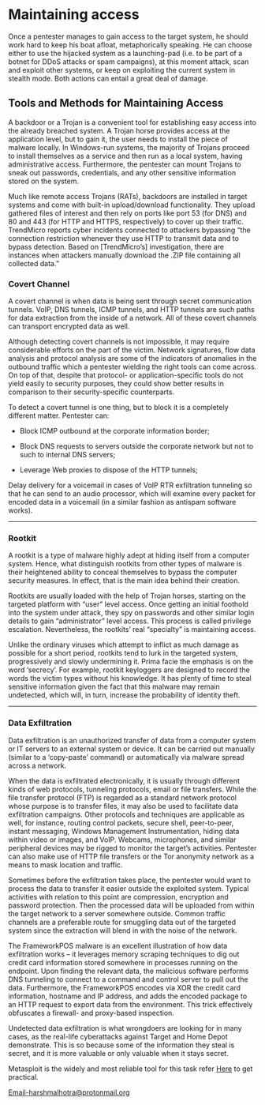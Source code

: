 # Maintaining access

 Once a pentester manages to gain access to the target system, he should work hard to keep his boat afloat, metaphorically speaking. He can choose either to use the hijacked system as a launching-pad (i.e. to be part of a botnet for DDoS attacks or spam campaigns), at this moment attack, scan and exploit other systems, or keep on exploiting the current system in stealth mode. Both actions can entail a great deal of damage.

## Tools and Methods for Maintaining Access

  A backdoor or a Trojan is a convenient tool for establishing easy access into the already breached system. A Trojan horse provides access at the application level, but to gain it, the user needs to install the piece of malware locally. In Windows-run systems, the majority of Trojans proceed to install themselves as a service and then run as a local system, having administrative access. Furthermore, the pentester can mount Trojans to sneak out passwords, credentials, and any other sensitive information stored on the system.
  
  Much like remote access Trojans (RATs), backdoors are installed in target systems and come with built-in upload/download functionality. They upload gathered files of interest and then rely on ports like port 53 (for DNS) and 80 and 443 (for HTTP and HTTPS, respectively) to cover up their traffic. TrendMicro reports cyber incidents connected to attackers bypassing “the connection restriction whenever they use HTTP to transmit data and to bypass detection. Based on [TrendMicro’s] investigation, there are instances when attackers manually download the .ZIP file containing all collected data.”
 
### Covert Channel

 A covert channel is when data is being sent through secret communication tunnels. VoIP, DNS tunnels, ICMP tunnels, and HTTP tunnels are such paths for data extraction from the inside of a network. All of these covert channels can transport encrypted data as well.

 Although detecting covert channels is not impossible, it may require considerable efforts on the part of the victim. Network signatures, flow data analysis and protocol analysis are some of the indicators of anomalies in the outbound traffic which a pentester wielding the right tools can come across. On top of that, despite that protocol- or application-specific tools do not yield easily to security purposes, they could show better results in comparison to their security-specific counterparts.

 To detect a covert tunnel is one thing, but to block it is a completely different matter. Pentester can:

 - Block ICMP outbound at the corporate information border;

 - Block DNS requests to servers outside the corporate network but not to such to internal DNS servers;

 - Leverage Web proxies to dispose of the HTTP tunnels;

 Delay delivery for a voicemail in cases of VoIP RTR exfiltration tunneling so that he can send to an audio processor, which will examine every packet for encoded data in a voicemail (in a similar fashion as antispam software works).

---

### Rootkit

 A rootkit is a type of malware highly adept at hiding itself from a computer system. Hence, what distinguish rootkits from other types of malware is their heightened ability to conceal themselves to bypass the computer security measures. In effect, that is the main idea behind their creation.

 Rootkits are usually loaded with the help of Trojan horses, starting on the targeted platform with “user” level access. Once getting an initial foothold into the system under attack, they spy on passwords and other similar login details to gain “administrator” level access. This process is called privilege escalation. Nevertheless, the rootkits’ real “specialty” is maintaining access.

 Unlike the ordinary viruses which attempt to inflict as much damage as possible for a short period, rootkits tend to lurk in the targeted system, progressively and slowly undermining it. Prima facie the emphasis is on the word ‘secrecy’. For example, rootkit keyloggers are designed to record the words the victim types without his knowledge. It has plenty of time to steal sensitive information given the fact that this malware may remain undetected, which will, in turn, increase the probability of identity theft.

---

### Data Exfiltration

 Data exfiltration is an unauthorized transfer of data from a computer system or IT servers to an external system or device. It can be carried out manually (similar to a ‘copy-paste’ command) or automatically via malware spread across a network.

 When the data is exfiltrated electronically, it is usually through different kinds of web protocols, tunneling protocols, email or file transfers. While the file transfer protocol (FTP) is regarded as a standard network protocol whose purpose is to transfer files, it may also be used to facilitate data exfiltration campaigns. Other protocols and techniques are applicable as well, for instance, routing control packets, secure shell, peer-to-peer, instant messaging, Windows Management Instrumentation, hiding data within video or images, and VoIP. Webcams, microphones, and similar peripheral devices may be rigged to monitor the target’s activities. Pentester can also make use of HTTP file transfers or the Tor anonymity network as a means to mask location and traffic.

 Sometimes before the exfiltration takes place, the pentester would want to process the data to transfer it easier outside the exploited system. Typical activities with relation to this point are compression, encryption and password protection. Then the processed data will be uploaded from within the target network to a server somewhere outside. Common traffic channels are a preferable route for smuggling data out of the targeted system since the extraction will blend in with the noise of the network.

 The FrameworkPOS malware is an excellent illustration of how data exfiltration works – it leverages memory scraping techniques to dig out credit card information stored somewhere in processes running on the endpoint. Upon finding the relevant data, the malicious software performs DNS tunneling to connect to a command and control server to pull out the data. Furthermore, the FrameworkPOS encodes via XOR the credit card information, hostname and IP address, and adds the encoded package to an HTTP request to export data from the environment. This trick effectively obfuscates a firewall- and proxy-based inspection.

 Undetected data exfiltration is what wrongdoers are looking for in many cases, as the real-life cyberattacks against Target and Home Depot demonstrate. This is so because some of the information they steal is secret, and it is more valuable or only valuable when it stays secret.


 Metasploit is the widely and most reliable tool for this task refer [Here](https://www.javatpoint.com/methods-to-maintain-access) to get practical.








Email-harshmalhotra@protonmail.org